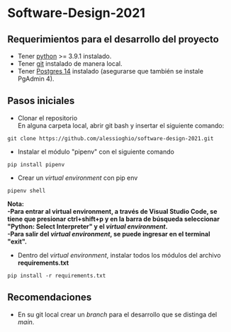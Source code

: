 # Software-Design-2021

## Requerimientos para el desarrollo del proyecto

* Tener [python](https://www.python.org/downloads/windows/) >= 3.9.1 instalado.
* Tener [git](https://git-scm.com/downloads) instalado de manera local.
* Tener [Postgres 14](https://www.postgresql.org/download/windows/) instalado (asegurarse que también se instale PgAdmin 4).

## Pasos iniciales

* Clonar el repositorio<br/>
En alguna carpeta local, abrir git bash y insertar el siguiente comando:
```
git clone https://github.com/alessioghio/software-design-2021.git
```

* Instalar el módulo "pipenv" con el siguiente comando
```
pip install pipenv
```

* Crear un *virtual environment* con pip env
```
pipenv shell
```
**Nota:<br />-Para entrar al virtual environment, a través de Visual Studio Code, se tiene que presionar ctrl+shift+p y en la barra de búsqueda seleccionar "Python: Select Interpreter" y el *virtual environment*.<br />-Para salir del *virtual environment*, se puede ingresar en el terminal "exit".**

* Dentro del *virtual environment*, instalar todos los módulos del archivo **requirements.txt**
```
pip install -r requirements.txt
```

## Recomendaciones

* En su git local crear un *branch* para el desarrollo que se distinga del *main*.

